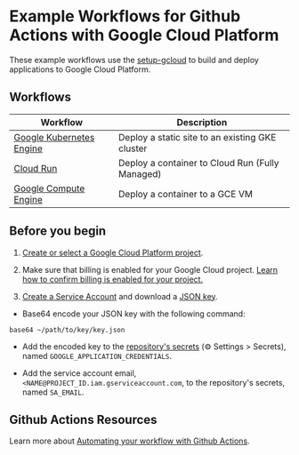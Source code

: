 # Example Workflows for Github Actions with Google Cloud Platform

These example workflows use the [setup-gcloud][action] to build and deploy applications to Google Cloud Platform.

## Workflows

|           Workflow              |        Description       |
| ------------------------------- | ------------------------ |
| [Google Kubernetes Engine](gke/)| Deploy a static site to an existing GKE cluster |
| [Cloud Run](cloud-run/)         | Deploy a container to Cloud Run (Fully Managed)|
| [Google Compute Engine](gce/)  | Deploy a container to a GCE VM |

## Before you begin

1. [Create or select a Google Cloud Platform project][project].

1. Make sure that billing is enabled for your Google Cloud project. [Learn how to confirm billing is enabled for your project.][billing]

1. [Create a Service Account][service-account] and download a [JSON key][key].

  * Base64 encode your JSON key with the following command:
  ```
  base64 ~/path/to/key/key.json
  ```

  * Add the encoded key to the [repository's secrets][secrets] (&#9881; Settings > Secrets), named `GOOGLE_APPLICATION_CREDENTIALS`.

  * Add the service account email, `<NAME@PROJECT_ID.iam.gserviceaccount.com`, to the repository's secrets, named `SA_EMAIL`.

## Github Actions Resources

Learn more about [Automating your workflow with Github Actions](https://help.github.com/en/actions/automating-your-workflow-with-github-actions).


<!-- links -->
[action]: https://github.com/GoogleCloudPlatform/github-actions/tree/0c32120a9a2dda7fb9b392e6c3b90fa413b4642e/setup-gcloud
[project]: https://cloud.google.com/resource-manager/docs/creating-managing-projects#creating_a_project
[billing]: https://cloud.google.com/billing/docs/how-to/modify-project
[service-account]: https://cloud.google.com/iam/docs/creating-managing-service-accounts#creating
[key]: https://cloud.google.com/iam/docs/creating-managing-service-account-keys#creating_service_account_keys
[secrets]: https://help.github.com/en/actions/automating-your-workflow-with-github-actions/creating-and-using-encrypted-secrets
